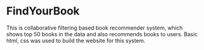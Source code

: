 # FindYourBook
This is collaborative filtering based book recommender system, which shows top 50 books in the data and also recommends books to users.
Basic html, css was used to build the website for this system. 

